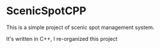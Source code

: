 # ScenicSpotCPP

This is a simple project of scenic spot management system. 

It's written in C++, I re-organized this project 